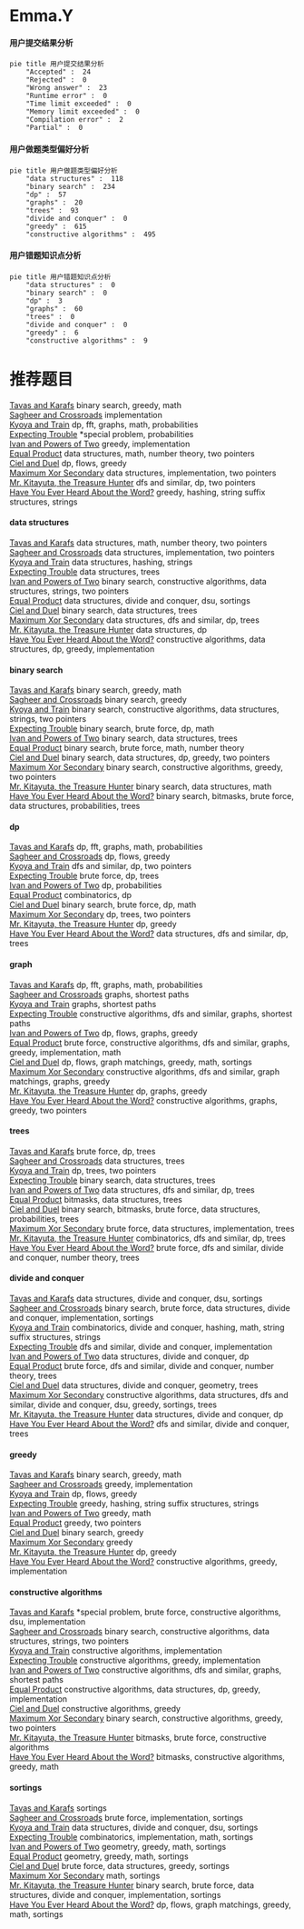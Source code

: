 # Emma.Y
<!-- tabs:start -->
#### **用户提交结果分析**

```mermaid
pie title 用户提交结果分析
    "Accepted" :  24
    "Rejected" :  0
    "Wrong answer" :  23
    "Runtime error" :  0
    "Time limit exceeded" :  0
    "Memory limit exceeded" :  0
    "Compilation error" :  2
    "Partial" :  0
```
#### **用户做题类型偏好分析**

```mermaid
pie title 用户做题类型偏好分析
    "data structures" :  118
    "binary search" :  234
    "dp" :  57
    "graphs" :  20
    "trees" :  93
    "divide and conquer" :  0
    "greedy" :  615
    "constructive algorithms" :  495
```
#### **用户错题知识点分析**

```mermaid
pie title 用户错题知识点分析
    "data structures" :  0
    "binary search" :  0
    "dp" :  3
    "graphs" :  60
    "trees" :  0
    "divide and conquer" :  0
    "greedy" :  6
    "constructive algorithms" :  9
```
<!-- tabs:end -->
# 推荐题目
[Tavas and Karafs](http://codeforces.com/problemset/problem/535/C)		binary search,
                        greedy,
                        math		  
[Sagheer and Crossroads](http://codeforces.com/problemset/problem/812/A)		implementation		  
[Kyoya and Train](http://codeforces.com/problemset/problem/553/E)		dp,
                        fft,
                        graphs,
                        math,
                        probabilities		  
[Expecting Trouble](http://codeforces.com/problemset/problem/345/A)		*special problem,
                        probabilities		  
[Ivan and Powers of Two](http://codeforces.com/problemset/problem/305/C)		greedy,
                        implementation		  
[Equal Product](http://codeforces.com/problemset/problem/1418/F)		data structures,
                        math,
                        number theory,
                        two pointers		  
[Ciel and Duel](http://codeforces.com/problemset/problem/321/B)		dp,
                        flows,
                        greedy		  
[Maximum Xor Secondary](https://codeforces.com/contest/281/problem/D)		data structures,
                        implementation,
                        two pointers		  
[Mr. Kitayuta, the Treasure Hunter](http://codeforces.com/problemset/problem/505/C)		dfs and similar,
                        dp,
                        two pointers		  
[Have You Ever Heard About the Word?](http://codeforces.com/problemset/problem/319/D)		greedy,
                        hashing,
                        string suffix structures,
                        strings		  
<!-- tabs:start -->
#### **data structures**
[Tavas and Karafs](http://codeforces.com/problemset/problem/1418/F)		data structures,
                        math,
                        number theory,
                        two pointers		  
[Sagheer and Crossroads](https://codeforces.com/contest/281/problem/D)		data structures,
                        implementation,
                        two pointers		  
[Kyoya and Train](http://codeforces.com/problemset/problem/580/E)		data structures,
                        hashing,
                        strings		  
[Expecting Trouble](http://codeforces.com/problemset/problem/1076/E)		data structures,
                        trees		  
[Ivan and Powers of Two](http://codeforces.com/problemset/problem/1290/B)		binary search,
                        constructive algorithms,
                        data structures,
                        strings,
                        two pointers		  
[Equal Product](http://codeforces.com/problemset/problem/817/D)		data structures,
                        divide and conquer,
                        dsu,
                        sortings		  
[Ciel and Duel](http://codeforces.com/problemset/problem/817/F)		binary search,
                        data structures,
                        trees		  
[Maximum Xor Secondary](http://codeforces.com/problemset/problem/1467/E)		data structures,
                        dfs and similar,
                        dp,
                        trees		  
[Mr. Kitayuta, the Treasure Hunter](http://codeforces.com/problemset/problem/1455/G)		data structures,
                        dp		  
[Have You Ever Heard About the Word?](http://codeforces.com/problemset/problem/1479/B1)		constructive algorithms,
                        data structures,
                        dp,
                        greedy,
                        implementation		  
#### **binary search**
[Tavas and Karafs](http://codeforces.com/problemset/problem/535/C)		binary search,
                        greedy,
                        math		  
[Sagheer and Crossroads](http://codeforces.com/problemset/problem/1190/E)		binary search,
                        greedy		  
[Kyoya and Train](http://codeforces.com/problemset/problem/1290/B)		binary search,
                        constructive algorithms,
                        data structures,
                        strings,
                        two pointers		  
[Expecting Trouble](http://codeforces.com/problemset/problem/817/C)		binary search,
                        brute force,
                        dp,
                        math		  
[Ivan and Powers of Two](http://codeforces.com/problemset/problem/817/F)		binary search,
                        data structures,
                        trees		  
[Equal Product](http://codeforces.com/problemset/problem/1487/D)		binary search,
                        brute force,
                        math,
                        number theory		  
[Ciel and Duel](http://codeforces.com/problemset/problem/1492/C)		binary search,
                        data structures,
                        dp,
                        greedy,
                        two pointers		  
[Maximum Xor Secondary](http://codeforces.com/problemset/problem/1463/D)		binary search,
                        constructive algorithms,
                        greedy,
                        two pointers		  
[Mr. Kitayuta, the Treasure Hunter](http://codeforces.com/problemset/problem/1490/G)		binary search,
                        data structures,
                        math		  
[Have You Ever Heard About the Word?](http://codeforces.com/problemset/problem/1479/D)		binary search,
                        bitmasks,
                        brute force,
                        data structures,
                        probabilities,
                        trees		  
#### **dp**
[Tavas and Karafs](http://codeforces.com/problemset/problem/553/E)		dp,
                        fft,
                        graphs,
                        math,
                        probabilities		  
[Sagheer and Crossroads](http://codeforces.com/problemset/problem/321/B)		dp,
                        flows,
                        greedy		  
[Kyoya and Train](http://codeforces.com/problemset/problem/505/C)		dfs and similar,
                        dp,
                        two pointers		  
[Expecting Trouble](https://codeforces.com/contest/816/problem/E)		brute force,
                        dp,
                        trees		  
[Ivan and Powers of Two](https://codeforces.com/contest/1173/problem/E2)		dp,
                        probabilities		  
[Equal Product](http://codeforces.com/problemset/problem/1036/C)		combinatorics,
                        dp		  
[Ciel and Duel](http://codeforces.com/problemset/problem/817/C)		binary search,
                        brute force,
                        dp,
                        math		  
[Maximum Xor Secondary](http://codeforces.com/problemset/problem/581/F)		dp,
                        trees,
                        two pointers		  
[Mr. Kitayuta, the Treasure Hunter](http://codeforces.com/problemset/problem/1312/E)		dp,
                        greedy		  
[Have You Ever Heard About the Word?](http://codeforces.com/problemset/problem/1467/E)		data structures,
                        dfs and similar,
                        dp,
                        trees		  
#### **graph**
[Tavas and Karafs](http://codeforces.com/problemset/problem/553/E)		dp,
                        fft,
                        graphs,
                        math,
                        probabilities		  
[Sagheer and Crossroads](http://codeforces.com/problemset/problem/601/A)		graphs,
                        shortest paths		  
[Kyoya and Train](http://codeforces.com/problemset/problem/1473/E)		graphs,
                        shortest paths		  
[Expecting Trouble](http://codeforces.com/problemset/problem/1450/E)		constructive algorithms,
                        dfs and similar,
                        graphs,
                        shortest paths		  
[Ivan and Powers of Two](http://codeforces.com/problemset/problem/730/I)		dp,
                        flows,
                        graphs,
                        greedy		  
[Equal Product](http://codeforces.com/problemset/problem/1487/C)		brute force,
                        constructive algorithms,
                        dfs and similar,
                        graphs,
                        greedy,
                        implementation,
                        math		  
[Ciel and Duel](http://codeforces.com/problemset/problem/1437/C)		dp,
                        flows,
                        graph matchings,
                        greedy,
                        math,
                        sortings		  
[Maximum Xor Secondary](http://codeforces.com/problemset/problem/1470/D)		constructive algorithms,
                        dfs and similar,
                        graph matchings,
                        graphs,
                        greedy		  
[Mr. Kitayuta, the Treasure Hunter](http://codeforces.com/problemset/problem/1476/C)		dp,
                        graphs,
                        greedy		  
[Have You Ever Heard About the Word?](http://codeforces.com/problemset/problem/1304/D)		constructive algorithms,
                        graphs,
                        greedy,
                        two pointers		  
#### **trees**
[Tavas and Karafs](https://codeforces.com/contest/816/problem/E)		brute force,
                        dp,
                        trees		  
[Sagheer and Crossroads](http://codeforces.com/problemset/problem/1076/E)		data structures,
                        trees		  
[Kyoya and Train](http://codeforces.com/problemset/problem/581/F)		dp,
                        trees,
                        two pointers		  
[Expecting Trouble](http://codeforces.com/problemset/problem/817/F)		binary search,
                        data structures,
                        trees		  
[Ivan and Powers of Two](http://codeforces.com/problemset/problem/1467/E)		data structures,
                        dfs and similar,
                        dp,
                        trees		  
[Equal Product](http://codeforces.com/problemset/problem/817/E)		bitmasks,
                        data structures,
                        trees		  
[Ciel and Duel](http://codeforces.com/problemset/problem/1479/D)		binary search,
                        bitmasks,
                        brute force,
                        data structures,
                        probabilities,
                        trees		  
[Maximum Xor Secondary](http://codeforces.com/problemset/problem/1511/C)		brute force,
                        data structures,
                        implementation,
                        trees		  
[Mr. Kitayuta, the Treasure Hunter](http://codeforces.com/problemset/problem/1499/F)		combinatorics,
                        dfs and similar,
                        dp,
                        trees		  
[Have You Ever Heard About the Word?](http://codeforces.com/problemset/problem/1491/E)		brute force,
                        dfs and similar,
                        divide and conquer,
                        number theory,
                        trees		  
#### **divide and conquer**
[Tavas and Karafs](http://codeforces.com/problemset/problem/817/D)		data structures,
                        divide and conquer,
                        dsu,
                        sortings		  
[Sagheer and Crossroads](http://codeforces.com/problemset/problem/1461/D)		binary search,
                        brute force,
                        data structures,
                        divide and conquer,
                        implementation,
                        sortings		  
[Kyoya and Train](http://codeforces.com/problemset/problem/1466/G)		combinatorics,
                        divide and conquer,
                        hashing,
                        math,
                        string suffix structures,
                        strings		  
[Expecting Trouble](http://codeforces.com/problemset/problem/1490/D)		dfs and similar,
                        divide and conquer,
                        implementation		  
[Ivan and Powers of Two](https://codeforces.com/contest/1483/problem/C)		data structures,
                        divide and conquer,
                        dp		  
[Equal Product](http://codeforces.com/problemset/problem/1491/E)		brute force,
                        dfs and similar,
                        divide and conquer,
                        number theory,
                        trees		  
[Ciel and Duel](http://codeforces.com/problemset/problem/1303/G)		data structures,
                        divide and conquer,
                        geometry,
                        trees		  
[Maximum Xor Secondary](http://codeforces.com/problemset/problem/1494/D)		constructive algorithms,
                        data structures,
                        dfs and similar,
                        divide and conquer,
                        dsu,
                        greedy,
                        sortings,
                        trees		  
[Mr. Kitayuta, the Treasure Hunter](http://codeforces.com/problemset/problem/1482/E)		data structures,
                        divide and conquer,
                        dp		  
[Have You Ever Heard About the Word?](http://codeforces.com/problemset/problem/566/C)		dfs and similar,
                        divide and conquer,
                        trees		  
#### **greedy**
[Tavas and Karafs](http://codeforces.com/problemset/problem/535/C)		binary search,
                        greedy,
                        math		  
[Sagheer and Crossroads](http://codeforces.com/problemset/problem/305/C)		greedy,
                        implementation		  
[Kyoya and Train](http://codeforces.com/problemset/problem/321/B)		dp,
                        flows,
                        greedy		  
[Expecting Trouble](http://codeforces.com/problemset/problem/319/D)		greedy,
                        hashing,
                        string suffix structures,
                        strings		  
[Ivan and Powers of Two](http://codeforces.com/problemset/problem/1060/D)		greedy,
                        math		  
[Equal Product](http://codeforces.com/problemset/problem/1066/B)		greedy,
                        two pointers		  
[Ciel and Duel](http://codeforces.com/problemset/problem/1190/E)		binary search,
                        greedy		  
[Maximum Xor Secondary](https://codeforces.com/contest/1432/problem/F)		greedy		  
[Mr. Kitayuta, the Treasure Hunter](http://codeforces.com/problemset/problem/1312/E)		dp,
                        greedy		  
[Have You Ever Heard About the Word?](http://codeforces.com/problemset/problem/1207/B)		constructive algorithms,
                        greedy,
                        implementation		  
#### **constructive algorithms**
[Tavas and Karafs](http://codeforces.com/problemset/problem/409/H)		*special problem,
                        brute force,
                        constructive algorithms,
                        dsu,
                        implementation		  
[Sagheer and Crossroads](http://codeforces.com/problemset/problem/1290/B)		binary search,
                        constructive algorithms,
                        data structures,
                        strings,
                        two pointers		  
[Kyoya and Train](http://codeforces.com/problemset/problem/443/A)		constructive algorithms,
                        implementation		  
[Expecting Trouble](http://codeforces.com/problemset/problem/1207/B)		constructive algorithms,
                        greedy,
                        implementation		  
[Ivan and Powers of Two](http://codeforces.com/problemset/problem/1450/E)		constructive algorithms,
                        dfs and similar,
                        graphs,
                        shortest paths		  
[Equal Product](http://codeforces.com/problemset/problem/1479/B1)		constructive algorithms,
                        data structures,
                        dp,
                        greedy,
                        implementation		  
[Ciel and Duel](http://codeforces.com/problemset/problem/1493/A)		constructive algorithms,
                        greedy		  
[Maximum Xor Secondary](http://codeforces.com/problemset/problem/1463/D)		binary search,
                        constructive algorithms,
                        greedy,
                        two pointers		  
[Mr. Kitayuta, the Treasure Hunter](https://codeforces.com/contest/1456/problem/B)		bitmasks,
                        brute force,
                        constructive algorithms		  
[Have You Ever Heard About the Word?](http://codeforces.com/problemset/problem/1492/D)		bitmasks,
                        constructive algorithms,
                        greedy,
                        math		  
#### **sortings**
[Tavas and Karafs](http://codeforces.com/problemset/problem/53/D)		sortings		  
[Sagheer and Crossroads](http://codeforces.com/problemset/problem/551/A)		brute force,
                        implementation,
                        sortings		  
[Kyoya and Train](http://codeforces.com/problemset/problem/817/D)		data structures,
                        divide and conquer,
                        dsu,
                        sortings		  
[Expecting Trouble](http://codeforces.com/problemset/problem/817/B)		combinatorics,
                        implementation,
                        math,
                        sortings		  
[Ivan and Powers of Two](https://codeforces.com/contest/1496/problem/C)		geometry,
                        greedy,
                        math,
                        sortings		  
[Equal Product](http://codeforces.com/problemset/problem/1495/A)		geometry,
                        greedy,
                        math,
                        sortings		  
[Ciel and Duel](http://codeforces.com/problemset/problem/1497/A)		brute force,
                        data structures,
                        greedy,
                        sortings		  
[Maximum Xor Secondary](http://codeforces.com/problemset/problem/1427/A)		math,
                        sortings		  
[Mr. Kitayuta, the Treasure Hunter](http://codeforces.com/problemset/problem/1461/D)		binary search,
                        brute force,
                        data structures,
                        divide and conquer,
                        implementation,
                        sortings		  
[Have You Ever Heard About the Word?](http://codeforces.com/problemset/problem/1437/C)		dp,
                        flows,
                        graph matchings,
                        greedy,
                        math,
                        sortings		  
<!-- tabs:end -->
